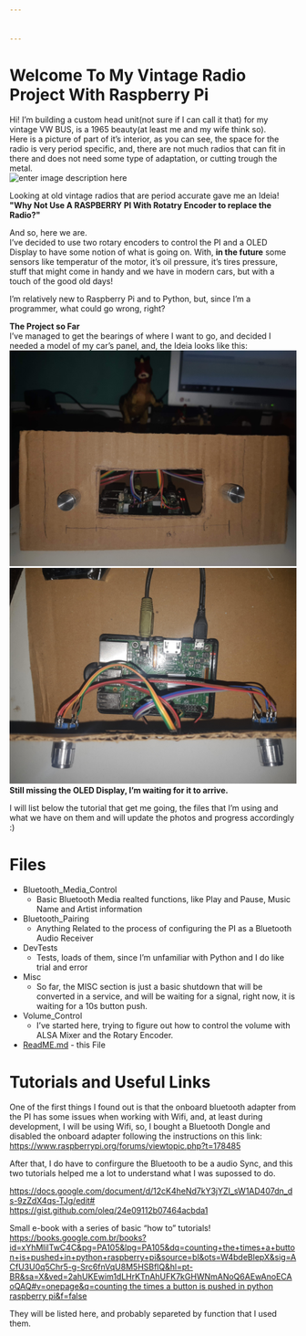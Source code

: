 ```yaml
---


---
```


<h1 id="welcome-to-my-vintage-radio-project-with-raspberry-pi">Welcome To My Vintage Radio Project With Raspberry Pi</h1>
<p>Hi! I’m building a custom head unit(not sure if I can call it that) for my vintage VW BUS, is a 1965 beauty(at least me and my wife think so).<br>
Here is a picture of part of it’s interior, as you can see, the space for the radio is very period specific, and, there are not much radios that can fit in there and does not need some type of adaptation, or cutting trough the metal.<br>
<img src="https://scontent.fcgh11-1.fna.fbcdn.net/v/t1.0-9/43462799_309476856304772_5431551599711354880_o.jpg?_nc_cat=101&amp;_nc_oc=AQmifq89rNEnwnpwOIC42puo4Ow970gbRcCEg4C2xV-H1epM3RZIuB6Ywca6f8DWKjI&amp;_nc_ht=scontent.fcgh11-1.fna&amp;oh=068ccf13b89e9b637ea71835ffe35e19&amp;oe=5ED81DF3" alt="enter image description here"></p>
<p>Looking at old vintage radios that are period accurate gave me an Ideia!<br>
<strong>"Why Not Use A RASPBERRY PI With Rotatry Encoder to replace the Radio?"</strong></p>
<p>And so, here we are.<br>
I’ve decided to use two rotary encoders to control the PI and a OLED Display to have some notion of what is going on. With, <strong>in the future</strong> some sensors like temperatur of the motor, it’s oil pressure, it’s tires pressure, stuff that might come in handy and we have in modern cars, but with a touch of the good old days!</p>
<p>I’m relatively new to Raspberry Pi and to Python, but, since I’m a programmer, what could go wrong, right?</p>
<p><strong>The Project so Far</strong><br>
I’ve managed to get the bearings of where I want to go, and decided I needed a model of my car’s panel, and, the Ideia looks like this:<br>
<img src="https://github.com/Khamull/Vintage_Radio/blob/master/20200122_011818.jpg?raw=true" alt="enter image description here"><br>
<img src="https://github.com/Khamull/Vintage_Radio/blob/master/20200122_011825.jpg?raw=true" alt="enter image description here"><br>
<strong>Still missing the OLED Display, I’m waiting for it to arrive.</strong></p>
<p>I will list below the tutorial that get me going, the files that I’m using and what we have on them and will update the photos and progress accordingly :)</p>
<h1 id="files">Files</h1>
<ul>
<li>Bluetooth_Media_Control
<ul>
<li>Basic Bluetooth Media realted functions, like Play and Pause, Music Name and Artist information</li>
</ul>
</li>
<li>Bluetooth_Pairing
<ul>
<li>Anything Related to the process of configuring the PI as a Bluetooth Audio Receiver</li>
</ul>
</li>
<li>DevTests
<ul>
<li>Tests, loads of them, since I’m unfamiliar with Python and I do like trial and error</li>
</ul>
</li>
<li>Misc
<ul>
<li>So far, the MISC section is just a basic shutdown that will be converted in a service, and will be waiting for a signal, right now, it is waiting for a 10s button push.</li>
</ul>
</li>
<li>Volume_Control
<ul>
<li>I’ve started here, trying to figure out how to control the volume with ALSA Mixer and the Rotary Encoder.</li>
</ul>
</li>
<li><a href="http://ReadME.md">ReadME.md</a> - this File</li>
</ul>
<h1 id="tutorials-and-useful-links">Tutorials and Useful Links</h1>
<p>One of the first things I found out is that the onboard bluetooth adapter from the PI has some issues when working with Wifi, and, at least during development, I will be using Wifi, so, I bought a Bluetooth Dongle and disabled the onboard adapter following the instructions on this link:<br>
<a href="https://www.raspberrypi.org/forums/viewtopic.php?t=178485">https://www.raspberrypi.org/forums/viewtopic.php?t=178485</a></p>
<p>After that, I do have to confirgure the Bluetooth to be a audio Sync, and this two tutorials helped me a lot to understand what I was supossed to do.</p>
<p><a href="https://docs.google.com/document/d/12cK4heNd7kY3jYZI_sW1AD407dn_ds-9zZdX4qs-TJg/edit#">https://docs.google.com/document/d/12cK4heNd7kY3jYZI_sW1AD407dn_ds-9zZdX4qs-TJg/edit#</a><br>
<a href="https://gist.github.com/oleq/24e09112b07464acbda1">https://gist.github.com/oleq/24e09112b07464acbda1</a></p>
<p>Small e-book with a series of basic “how to” tutorials!<br>
<a href="https://books.google.com.br/books?id=xYhMlilTwC4C&amp;pg=PA105&amp;lpg=PA105&amp;dq=counting+the+times+a+button+is+pushed+in+python+raspberry+pi&amp;source=bl&amp;ots=W4bdeBlepX&amp;sig=ACfU3U0q5Chr5-g-Src6fnVqU8M5HSBflQ&amp;hl=pt-BR&amp;sa=X&amp;ved=2ahUKEwim1dLHrKTnAhUFK7kGHWNmANoQ6AEwAnoECAoQAQ#v=onepage&amp;q=counting%20the%20times%20a%20button%20is%20pushed%20in%20python%20raspberry%20pi&amp;f=false">https://books.google.com.br/books?id=xYhMlilTwC4C&amp;pg=PA105&amp;lpg=PA105&amp;dq=counting+the+times+a+button+is+pushed+in+python+raspberry+pi&amp;source=bl&amp;ots=W4bdeBlepX&amp;sig=ACfU3U0q5Chr5-g-Src6fnVqU8M5HSBflQ&amp;hl=pt-BR&amp;sa=X&amp;ved=2ahUKEwim1dLHrKTnAhUFK7kGHWNmANoQ6AEwAnoECAoQAQ#v=onepage&amp;q=counting the times a button is pushed in python raspberry pi&amp;f=false</a></p>
<p>They will be listed here, and probably separeted by function that I used them.</p>


